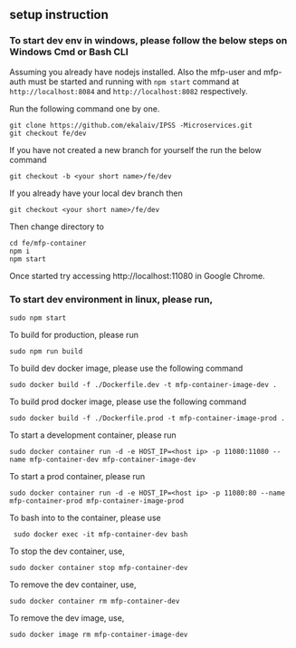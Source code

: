 ## setup instruction

### To start dev env in windows, please follow the below steps on Windows Cmd or Bash CLI

Assuming you already have nodejs installed. Also the mfp-user and mfp-auth must be started and running with `npm start` command at `http://localhost:8084` and `http://localhost:8082` respectively.

Run the following command one by one.
```
git clone https://github.com/ekalaiv/IPSS -Microservices.git
git checkout fe/dev
```

If you have not created a new branch for yourself the run the below command
```
git checkout -b <your short name>/fe/dev
```
If you already have your local dev branch then
```
git checkout <your short name>/fe/dev
```
Then change directory to 
```
cd fe/mfp-container
npm i
npm start
```
Once started try accessing http://localhost:11080 in Google Chrome.

### To start dev environment in linux, please run,

```
sudo npm start
```

To build for production, please run

```
sudo npm run build
```

To build dev docker image, please use the following command

```
sudo docker build -f ./Dockerfile.dev -t mfp-container-image-dev .
```

To build prod docker image, please use the following command

```
sudo docker build -f ./Dockerfile.prod -t mfp-container-image-prod .
```

To start a development container, please run

```
sudo docker container run -d -e HOST_IP=<host ip> -p 11080:11080 --name mfp-container-dev mfp-container-image-dev
```

To start a prod container, please run

```
sudo docker container run -d -e HOST_IP=<host ip> -p 11080:80 --name mfp-container-prod mfp-container-image-prod
```

To bash into to the container, please use

```
 sudo docker exec -it mfp-container-dev bash
```
To stop the dev container, use,

```
sudo docker container stop mfp-container-dev
```

To remove the dev container, use,

```
sudo docker container rm mfp-container-dev
```

To remove the dev image, use,

```
sudo docker image rm mfp-container-image-dev
```